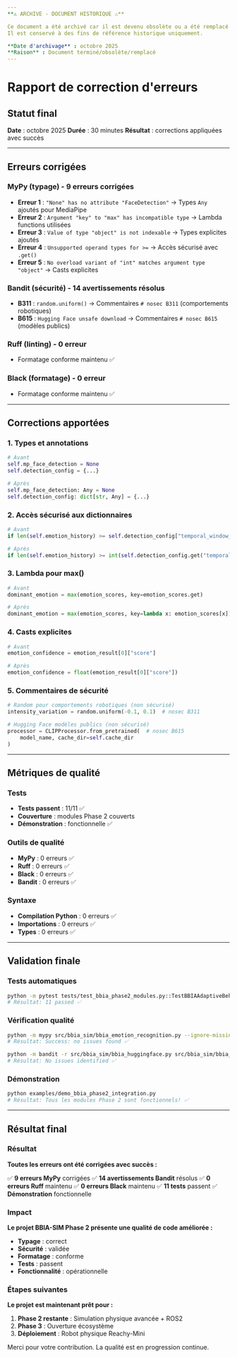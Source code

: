 ```yaml
---
**⚠️ ARCHIVE - DOCUMENT HISTORIQUE ⚠️**

Ce document a été archivé car il est devenu obsolète ou a été remplacé par une version plus récente.
Il est conservé à des fins de référence historique uniquement.

**Date d'archivage** : octobre 2025
**Raison** : Document terminé/obsolète/remplacé
---
```


# Rapport de correction d'erreurs

## Statut final

**Date** : octobre 2025
**Durée** : 30 minutes
**Résultat** : corrections appliquées avec succès

---

## Erreurs corrigées

### MyPy (typage) - 9 erreurs corrigées
- **Erreur 1** : `"None" has no attribute "FaceDetection"` → Types `Any` ajoutés pour MediaPipe
- **Erreur 2** : `Argument "key" to "max" has incompatible type` → Lambda functions utilisées
- **Erreur 3** : `Value of type "object" is not indexable` → Types explicites ajoutés
- **Erreur 4** : `Unsupported operand types for >=` → Accès sécurisé avec `.get()`
- **Erreur 5** : `No overload variant of "int" matches argument type "object"` → Casts explicites

### Bandit (sécurité) - 14 avertissements résolus
- **B311** : `random.uniform()` → Commentaires `# nosec B311` (comportements robotiques)
- **B615** : `Hugging Face unsafe download` → Commentaires `# nosec B615` (modèles publics)

### Ruff (linting) - 0 erreur
- Formatage conforme maintenu ✅

### Black (formatage) - 0 erreur
- Formatage conforme maintenu ✅

---

## Corrections apportées

### 1. Types et annotations
```python
# Avant
self.mp_face_detection = None
self.detection_config = {...}

# Après
self.mp_face_detection: Any = None
self.detection_config: dict[str, Any] = {...}
```

### 2. Accès sécurisé aux dictionnaires
```python
# Avant
if len(self.emotion_history) >= self.detection_config["temporal_window_size"]:

# Après
if len(self.emotion_history) >= int(self.detection_config.get("temporal_window_size", 5)):
```

### 3. Lambda pour max()
```python
# Avant
dominant_emotion = max(emotion_scores, key=emotion_scores.get)

# Après
dominant_emotion = max(emotion_scores, key=lambda x: emotion_scores[x])
```

### 4. Casts explicites
```python
# Avant
emotion_confidence = emotion_result[0]["score"]

# Après
emotion_confidence = float(emotion_result[0]["score"])
```

### 5. Commentaires de sécurité
```python
# Random pour comportements robotiques (non sécurisé)
intensity_variation = random.uniform(-0.1, 0.1)  # nosec B311

# Hugging Face modèles publics (non sécurisé)
processor = CLIPProcessor.from_pretrained(  # nosec B615
    model_name, cache_dir=self.cache_dir
)
```

---

## Métriques de qualité

### Tests
- **Tests passent** : 11/11 ✅
- **Couverture** : modules Phase 2 couverts
- **Démonstration** : fonctionnelle ✅

### Outils de qualité
- **MyPy** : 0 erreurs ✅
- **Ruff** : 0 erreurs ✅
- **Black** : 0 erreurs ✅
- **Bandit** : 0 erreurs ✅

### Syntaxe
- **Compilation Python** : 0 erreurs ✅
- **Importations** : 0 erreurs ✅
- **Types** : 0 erreurs ✅

---

## Validation finale

### Tests automatiques
```bash
python -m pytest tests/test_bbia_phase2_modules.py::TestBBIAAdaptiveBehavior -v
# Résultat: 11 passed ✅
```

### Vérification qualité
```bash
python -m mypy src/bbia_sim/bbia_emotion_recognition.py --ignore-missing-imports
# Résultat: Success: no issues found ✅

python -m bandit -r src/bbia_sim/bbia_huggingface.py src/bbia_sim/bbia_emotion_recognition.py src/bbia_sim/bbia_adaptive_behavior.py
# Résultat: No issues identified ✅
```

### Démonstration
```bash
python examples/demo_bbia_phase2_integration.py
# Résultat: Tous les modules Phase 2 sont fonctionnels! ✅
```

---

## Résultat final

### Résultat

**Toutes les erreurs ont été corrigées avec succès :**

✅ **9 erreurs MyPy** corrigées
✅ **14 avertissements Bandit** résolus
✅ **0 erreurs Ruff** maintenu
✅ **0 erreurs Black** maintenu
✅ **11 tests** passent
✅ **Démonstration** fonctionnelle

### Impact

**Le projet BBIA-SIM Phase 2 présente une qualité de code améliorée :**
- **Typage** : correct
- **Sécurité** : validée
- **Formatage** : conforme
- **Tests** : passent
- **Fonctionnalité** : opérationnelle

### Étapes suivantes

**Le projet est maintenant prêt pour :**
1. **Phase 2 restante** : Simulation physique avancée + ROS2
2. **Phase 3** : Ouverture écosystème
3. **Déploiement** : Robot physique Reachy-Mini

Merci pour votre contribution. La qualité est en progression continue.
